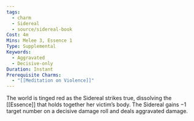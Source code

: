 ```yaml
---
tags:
  - charm
  - Sidereal
  - source/sidereal-book
Cost: 4m
Mins: Melee 3, Essence 1
Type: Supplemental
Keywords:
  - Aggravated
  - Decisive-only
Duration: Instant
Prerequisite Charms:
  - "[[Meditation on Violence]]"
---
```

The world is tinged red as the Sidereal strikes true, dissolving the [[Essence]] that holds together her victim’s body. The Sidereal gains −1 target number on a decisive damage roll and deals aggravated damage.